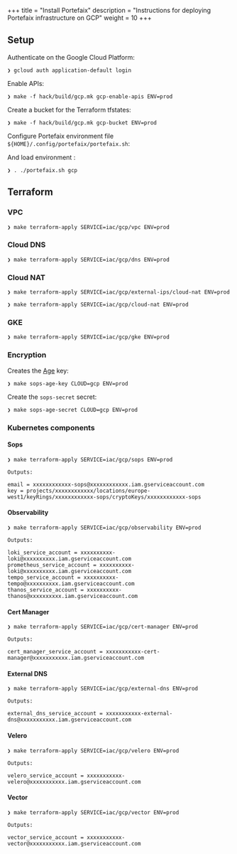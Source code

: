 +++
title = "Install Portefaix"
description = "Instructions for deploying Portefaix infrastructure on GCP"
weight = 10
+++

<a id="gcloud"/></a>

## Setup

Authenticate on the Google Cloud Platform:

```shell
❯ gcloud auth application-default login
```

Enable APIs:

```shell
❯ make -f hack/build/gcp.mk gcp-enable-apis ENV=prod
```

Create a bucket for the Terraform tfstates:

```shell
❯ make -f hack/build/gcp.mk gcp-bucket ENV=prod
```

Configure Portefaix environment file `${HOME}/.config/portefaix/portefaix.sh`:

And load environment :

```shell
❯ . ./portefaix.sh gcp
```

<a id="terraform"></a>

## Terraform

### VPC

```shell
❯ make terraform-apply SERVICE=iac/gcp/vpc ENV=prod
```

### Cloud DNS

```shell
❯ make terraform-apply SERVICE=iac/gcp/dns ENV=prod
```

### Cloud NAT

```shell
❯ make terraform-apply SERVICE=iac/gcp/external-ips/cloud-nat ENV=prod
```

```shell
❯ make terraform-apply SERVICE=iac/gcp/cloud-nat ENV=prod
```

### GKE

```shell
❯ make terraform-apply SERVICE=iac/gcp/gke ENV=prod
```

### Encryption

Creates the [Age](https://age-encryption.org/) key:

```shell
❯ make sops-age-key CLOUD=gcp ENV=prod
```

Create the `sops-secret` secret:

```shell
❯ make sops-age-secret CLOUD=gcp ENV=prod
```



### Kubernetes components

#### Sops

```shell
❯ make terraform-apply SERVICE=iac/gcp/sops ENV=prod

Outputs:

email = xxxxxxxxxxxx-sops@xxxxxxxxxxxx.iam.gserviceaccount.com
key = projects/xxxxxxxxxxxx/locations/europe-west1/keyRings/xxxxxxxxxxxx-sops/cryptoKeys/xxxxxxxxxxxx-sops
```

#### Observability

```shell
❯ make terraform-apply SERVICE=iac/gcp/observability ENV=prod

Outputs:

loki_service_account = xxxxxxxxxx-loki@xxxxxxxxxx.iam.gserviceaccount.com
prometheus_service_account = xxxxxxxxxx-loki@xxxxxxxxxx.iam.gserviceaccount.com
tempo_service_account = xxxxxxxxxx-tempo@xxxxxxxxxx.iam.gserviceaccount.com
thanos_service_account = xxxxxxxxxx-thanos@xxxxxxxxxx.iam.gserviceaccount.com
```

#### Cert Manager

```shell
❯ make terraform-apply SERVICE=iac/gcp/cert-manager ENV=prod

Outputs:

cert_manager_service_account = xxxxxxxxxxx-cert-manager@xxxxxxxxxxx.iam.gserviceaccount.com
```

#### External DNS

```shell
❯ make terraform-apply SERVICE=iac/gcp/external-dns ENV=prod

Outputs:

external_dns_service_account = xxxxxxxxxxx-external-dns@xxxxxxxxxxx.iam.gserviceaccount.com
```

#### Velero

```shell
❯ make terraform-apply SERVICE=iac/gcp/velero ENV=prod

Outputs:

velero_service_account = xxxxxxxxxxx-velero@xxxxxxxxxxx.iam.gserviceaccount.com
```

#### Vector

```shell
❯ make terraform-apply SERVICE=iac/gcp/vector ENV=prod

Outputs:

vector_service_account = xxxxxxxxxxx-vector@xxxxxxxxxxx.iam.gserviceaccount.com
```
